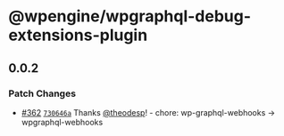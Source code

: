 # @wpengine/wpgraphql-debug-extensions-plugin

## 0.0.2

### Patch Changes

- [#362](https://github.com/wpengine/hwptoolkit/pull/362) [`730646a`](https://github.com/wpengine/hwptoolkit/commit/730646acfb881344f751cd2f7f2ddc1694f9dd1e) Thanks [@theodesp](https://github.com/theodesp)! - chore: wp-graphql-webhooks -> wpgraphql-webhooks
